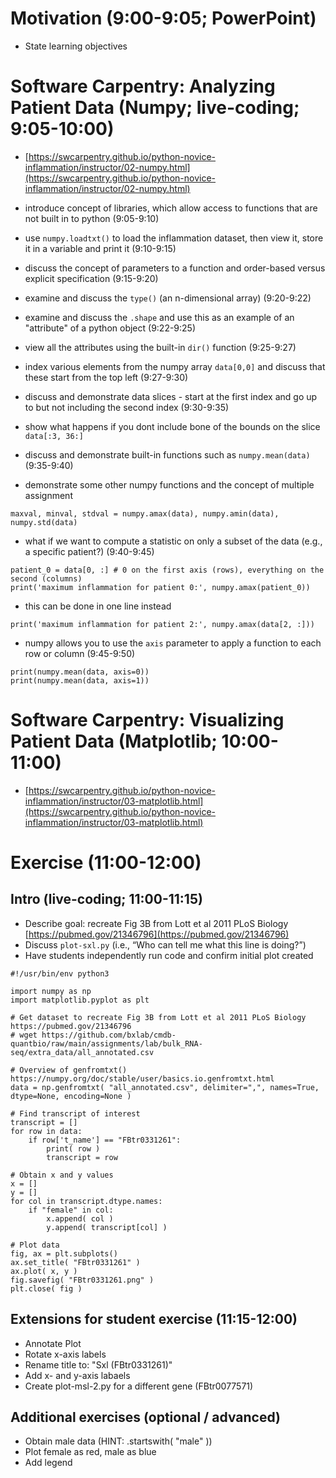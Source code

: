 # Motivation (9:00-9:05; PowerPoint)

- State learning objectives

# Software Carpentry: Analyzing Patient Data (Numpy; live-coding; 9:05-10:00)

- [https://swcarpentry.github.io/python-novice-inflammation/instructor/02-numpy.html](https://swcarpentry.github.io/python-novice-inflammation/instructor/02-numpy.html)

- introduce concept of libraries, which allow access to functions that are not built in to python (9:05-9:10)
- use `numpy.loadtxt()` to load the inflammation dataset, then view it, store it in a variable and print it (9:10-9:15)
- discuss the concept of parameters to a function and order-based versus explicit specification (9:15-9:20)
- examine and discuss the `type()` (an n-dimensional array) (9:20-9:22)
- examine and discuss the `.shape` and use this as an example of an "attribute" of a python object (9:22-9:25)
- view all the attributes using the built-in `dir()` function (9:25-9:27)
- index various elements from the numpy array `data[0,0]` and discuss that these start from the top left (9:27-9:30)

- discuss and demonstrate data slices - start at the first index and go up to but not including the second index (9:30-9:35)
- show what happens if you dont include bone of the bounds on the slice `data[:3, 36:]`

- discuss and demonstrate built-in functions such as `numpy.mean(data)` (9:35-9:40)
- demonstrate some other numpy functions and the concept of multiple assignment

```
maxval, minval, stdval = numpy.amax(data), numpy.amin(data), numpy.std(data)
```

- what if we want to compute a statistic on only a subset of the data (e.g., a specific patient?) (9:40-9:45)
```
patient_0 = data[0, :] # 0 on the first axis (rows), everything on the second (columns)
print('maximum inflammation for patient 0:', numpy.amax(patient_0))
```

- this can be done in one line instead
```
print('maximum inflammation for patient 2:', numpy.amax(data[2, :]))
```

- numpy allows you to use the `axis` parameter to apply a function to each row or column (9:45-9:50)
```
print(numpy.mean(data, axis=0))
print(numpy.mean(data, axis=1))
```


# Software Carpentry: Visualizing Patient Data (Matplotlib; 10:00-11:00)

- [https://swcarpentry.github.io/python-novice-inflammation/instructor/03-matplotlib.html](https://swcarpentry.github.io/python-novice-inflammation/instructor/03-matplotlib.html)

# Exercise (11:00-12:00)

## Intro (live-coding; 11:00-11:15)

- Describe goal: recreate Fig 3B from Lott et al 2011 PLoS Biology [https://pubmed.gov/21346796](https://pubmed.gov/21346796)
- Discuss `plot-sxl.py` (i.e., “Who can tell me what this line is doing?”)
- Have students independently run code and confirm initial plot created

```
#!/usr/bin/env python3

import numpy as np
import matplotlib.pyplot as plt

# Get dataset to recreate Fig 3B from Lott et al 2011 PLoS Biology https://pubmed.gov/21346796
# wget https://github.com/bxlab/cmdb-quantbio/raw/main/assignments/lab/bulk_RNA-seq/extra_data/all_annotated.csv

# Overview of genfromtxt() https://numpy.org/doc/stable/user/basics.io.genfromtxt.html
data = np.genfromtxt( "all_annotated.csv", delimiter=",", names=True, dtype=None, encoding=None )

# Find transcript of interest
transcript = []
for row in data:
    if row['t_name'] == "FBtr0331261":
        print( row )
        transcript = row

# Obtain x and y values
x = []
y = []
for col in transcript.dtype.names:
    if "female" in col:
        x.append( col )
        y.append( transcript[col] )

# Plot data
fig, ax = plt.subplots()
ax.set_title( "FBtr0331261" )
ax.plot( x, y )
fig.savefig( "FBtr0331261.png" )
plt.close( fig )
```

## Extensions for student exercise (11:15-12:00)

- Annotate Plot
- Rotate x-axis labels
- Rename title to: "Sxl (FBtr0331261)"
- Add x- and y-axis labaels
- Create plot-msl-2.py for a different gene (FBtr0077571)

## Additional exercises (optional / advanced)

- Obtain male data (HINT: .startswith( "male" ))
- Plot female as red, male as blue
- Add legend

